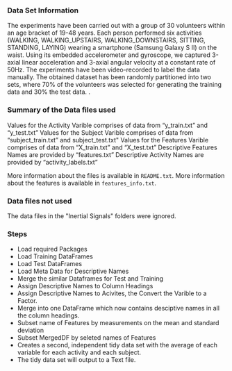 ### Data Set Information

The experiments have been carried out with a group of 30 volunteers within an age bracket of 19-48 years. Each person performed six activities (WALKING, WALKING_UPSTAIRS, WALKING_DOWNSTAIRS, SITTING, STANDING, LAYING) wearing a smartphone (Samsung Galaxy S II) on the waist. Using its embedded accelerometer and gyroscope, we captured 3-axial linear acceleration and 3-axial angular velocity at a constant rate of 50Hz. The experiments have been video-recorded to label the data manually. The obtained dataset has been randomly partitioned into two sets, where 70% of the volunteers was selected for generating the training data and 30% the test data. .

### Summary of the Data files used

Values for the Activity Varible comprises of data from “y_train.txt” and “y_test.txt”
Values for the Subject Varible comprises of data from “subject_train.txt” and subject_test.txt"
Values for the Features Varible comprises of data from “X_train.txt” and “X_test.txt”
Descriptive Features Names are provided by “features.txt”
Descriptive Activity Names are provided by “activity_labels.txt”

More information about the files is available in `README.txt`. More information about the features is available in `features_info.txt`.

### Data files not used

The data files in the "Inertial Signals" folders were ignored.

### Steps

* Load required Packages
* Load Training DataFrames
* Load Test DataFrames
* Load Meta Data for Descriptive Names
* Merge the similar Dataframes for Test and Training
* Assign Descriptive Names to Column Headings
* Assign Descriptive Names to Acivites, the Convert the Varible to a Factor.
* Merge into one DataFrame which now contains desciptive names in all the column headings.
* Subset name of Features by measurements on the mean and standard deviation
* Subset MergedDF by seleted names of Features
* Creates a second, independent tidy data set with the average of each variable for each activity and each subject. 
* The tidy data set will output to a Text file.

